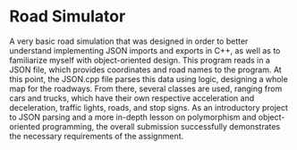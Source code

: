 # Road Simulator
A very basic road simulation that was designed in order to better understand implementing JSON imports and exports
in C++, as well as to familiarize myself with object-oriented design. This program reads in a JSON file, which provides coordinates
and road names to the program. At this point, the JSON.cpp file parses this data using logic, designing a whole map for the
roadways. From there, several classes are used, ranging from cars and trucks, which have their own respective acceleration and
deceleration, traffic lights, roads, and stop signs. As an introductory project to JSON parsing and a more in-depth lesson
on polymorphism and object-oriented programming, the overall submission successfully demonstrates the necessary requirements
of the assignment.
